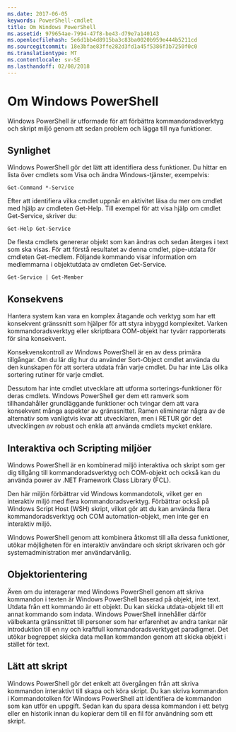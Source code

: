 ```yaml
---
ms.date: 2017-06-05
keywords: PowerShell-cmdlet
title: Om Windows PowerShell
ms.assetid: 979654ae-7994-47f8-be43-d79e7a140143
ms.openlocfilehash: 5e6d1bb4d8915ba3c83ba0020b959e444b5211cd
ms.sourcegitcommit: 18e3bfae83ffe282d3fd1a45f5386f3b7250f0c0
ms.translationtype: MT
ms.contentlocale: sv-SE
ms.lasthandoff: 02/08/2018
---
```

# <a name="about-windows-powershell"></a>Om Windows PowerShell
Windows PowerShell är utformade för att förbättra kommandoradsverktyg och skript miljö genom att sedan problem och lägga till nya funktioner.

## <a name="discoverability"></a>Synlighet
Windows PowerShell gör det lätt att identifiera dess funktioner. Du hittar en lista över cmdlets som Visa och ändra Windows-tjänster, exempelvis:

```
Get-Command *-Service
```

Efter att identifiera vilka cmdlet uppnår en aktivitet läsa du mer om cmdlet med hjälp av cmdleten Get-Help. Till exempel för att visa hjälp om cmdlet Get-Service, skriver du:

```
Get-Help Get-Service
```
De flesta cmdlets genererar objekt som kan ändras och sedan återges i text som ska visas. För att förstå resultatet av denna cmdlet, pipe-utdata för cmdleten Get-medlem. Följande kommando visar information om medlemmarna i objektutdata av cmdleten Get-Service.

```
Get-Service | Get-Member
```

## <a name="consistency"></a>Konsekvens
Hantera system kan vara en komplex åtagande och verktyg som har ett konsekvent gränssnitt som hjälper för att styra inbyggd komplexitet. Varken kommandoradsverktyg eller skriptbara COM-objekt har tyvärr rapporterats för sina konsekvent.

Konsekvenskontroll av Windows PowerShell är en av dess primära tillgångar. Om du lär dig hur du använder Sort-Object cmdlet använda du den kunskapen för att sortera utdata från varje cmdlet. Du har inte Läs olika sortering rutiner för varje cmdlet.

Dessutom har inte cmdlet utvecklare att utforma sorterings-funktioner för deras cmdlets. Windows PowerShell ger dem ett ramverk som tillhandahåller grundläggande funktioner och tvingar dem att vara konsekvent många aspekter av gränssnittet. Ramen eliminerar några av de alternativ som vanligtvis kvar att utvecklaren, men i RETUR gör det utvecklingen av robust och enkla att använda cmdlets mycket enklare.

## <a name="interactive-and-scripting-environments"></a>Interaktiva och Scripting miljöer
Windows PowerShell är en kombinerad miljö interaktiva och skript som ger dig tillgång till kommandoradsverktyg och COM-objekt och också kan du använda power av .NET Framework Class Library (FCL).

Den här miljön förbättrar vid Windows kommandotolk, vilket ger en interaktiv miljö med flera kommandoradsverktyg. Förbättrar också på Windows Script Host (WSH) skript, vilket gör att du kan använda flera kommandoradsverktyg och COM automation-objekt, men inte ger en interaktiv miljö.

Windows PowerShell genom att kombinera åtkomst till alla dessa funktioner, utökar möjligheten för en interaktiv användare och skript skrivaren och gör systemadministration mer användarvänlig.

## <a name="object-orientation"></a>Objektorientering
Även om du interagerar med Windows PowerShell genom att skriva kommandon i texten är Windows PowerShell baserad på objekt, inte text. Utdata från ett kommando är ett objekt. Du kan skicka utdata-objekt till ett annat kommando som indata. Windows PowerShell innehåller därför välbekanta gränssnittet till personer som har erfarenhet av andra tankar när introduktion till en ny och kraftfull kommandoradsverktyget paradigmet. Det utökar begreppet skicka data mellan kommandon genom att skicka objekt i stället för text.

## <a name="easy-transition-to-scripting"></a>Lätt att skript
Windows PowerShell gör det enkelt att övergången från att skriva kommandon interaktivt till skapa och köra skript. Du kan skriva kommandon i Kommandotolken för Windows PowerShell att identifiera de kommandon som kan utför en uppgift. Sedan kan du spara dessa kommandon i ett betyg eller en historik innan du kopierar dem till en fil för användning som ett skript.


